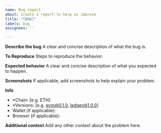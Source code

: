 ```yaml
---
name: Bug report
about: Create a report to help us improve
title: "[BUG]"
labels: bug
assignees: ''

---
```


**Describe the bug**
A clear and concise description of what the bug is.

**To Reproduce**
Steps to reproduce the behavior:

**Expected behavior**
A clear and concise description of what you expected to happen.

**Screenshots**
If applicable, add screenshots to help explain your problem.

**Info**
- *Chain: [e.g. ETH]
- *Versions: [e.g. evm@0.1.0, ledger@1.0.0]
- Wallet (if applicable):
- Browser (if applicable):

**Additional context**
Add any other context about the problem here.
